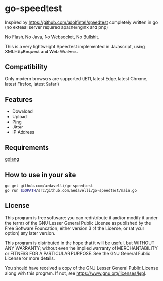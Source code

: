 # go-speedtest
Inspired by https://github.com/adolfintel/speedtest completely written in go (no extenal server required apache/nginx and php)

No Flash, No Java, No Websocket, No Bullshit.

This is a very lightweight Speedtest implemented in Javascript, using XMLHttpRequest and Web Workers.

## Compatibility
Only modern browsers are supported (IE11, latest Edge, latest Chrome, latest Firefox, latest Safari)

## Features
* Download
* Upload
* Ping
* Jitter
* IP Address

## Requirements
[golang](https://golang.org)

## How to use in your site
```bash
go get github.com/aedavelli/go-speedtest
go run $GOPATH/src/github.com/aedavelli/go-speedtest/main.go
```


## License
This program is free software: you can redistribute it and/or modify
it under the terms of the GNU Lesser General Public License as published by
the Free Software Foundation, either version 3 of the License, or
(at your option) any later version.

This program is distributed in the hope that it will be useful,
but WITHOUT ANY WARRANTY; without even the implied warranty of
MERCHANTABILITY or FITNESS FOR A PARTICULAR PURPOSE.  See the
GNU General Public License for more details.

You should have received a copy of the GNU Lesser General Public License
along with this program.  If not, see <https://www.gnu.org/licenses/lgpl>.
